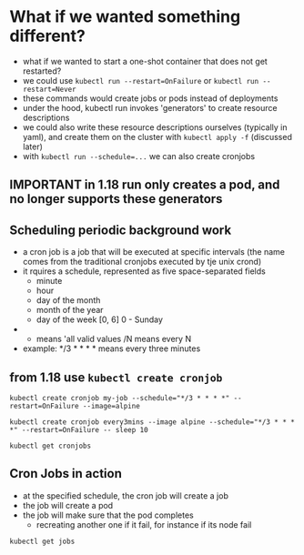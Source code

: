 # What if we wanted something different?
- what if we wanted to start a one-shot container that does not get restarted?
- we could use `kubectl run --restart=OnFailure` or `kubectl run --restart=Never`
- these commands would create jobs or pods instead of deployments
- under the hood, kubectl run invokes 'generators' to create resource descriptions
- we could also write these resource descriptions ourselves (typically in yaml), and create them on the cluster with `kubectl apply -f` (discussed later)
- with `kubectl run --schedule=...` we can also create cronjobs

## IMPORTANT in 1.18 run only creates a pod, and no longer supports these generators 

## Scheduling periodic background work

- a cron job is a job that will be executed at specific intervals
  (the name comes from the traditional cronjobs executed by tje unix crond)
- it rquires a schedule, represented as five space-separated fields
  - minute
  - hour
  - day of the month
  - month of the year
  - day of the week [0, 6] 0 - Sunday
- * means 'all valid values /N means every N
- example: */3 * * * * means every three minutes

## from 1.18 use `kubectl create cronjob`

`kubectl create cronjob my-job --schedule="*/3 * * * *" --restart=OnFailure --image=alpine`

`kubectl create cronjob every3mins --image alpine --schedule="*/3 * * * *" --restart=OnFailure -- sleep 10`

`kubectl get cronjobs`

## Cron Jobs in action

- at the specified schedule, the cron job will create a job
- the job will create a pod
- the job will make sure that the pod completes
  - recreating another one if it fail, for instance if its node fail

`kubectl get jobs`

